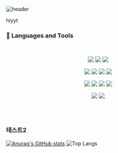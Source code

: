 ![header](https://capsule-render.vercel.app/api?type=waving&color=0:fad0c4,100:ffd1ff&text=Welcome!&height=330)


hiyyt
### 🤿 Languages and Tools
<br>
<p align="center">
  <img src="https://img.shields.io/badge/javascript-F7DF1E?style=for-the-badge&logo=javascript&logoColor=black">
  <img src="https://img.shields.io/badge/typescript-3178C6?style=for-the-badge&logo=typescript&logoColor=white">
  <img src="https://img.shields.io/badge/node.js-339933?style=for-the-badge&logo=nodedotjs&logoColor=white">
</p>
<p align="center">
  <img src="https://img.shields.io/badge/nestjs-E0234E?style=for-the-badge&logo=nestjs&logoColor=white">
  <img src="https://img.shields.io/badge/express-000000?style=for-the-badge&logo=express&logoColor=white">
  <img src="https://img.shields.io/badge/jest-C21325?style=for-the-badge&logo=jest&logoColor=white">
  <img src="https://img.shields.io/badge/docker-2496ED?style=for-the-badge&logo=docker&logoColor=white">
</p>
<p align="center">
  <img src="https://img.shields.io/badge/mysql-4479A1?style=for-the-badge&logo=mysql&logoColor=white">
  <img src="https://img.shields.io/badge/typeorm-f60801?style=for-the-badge&logo=typeorm&logoColor=white">
  <img src="https://img.shields.io/badge/sequelize-52B0E7?style=for-the-badge&logo=sequelize&logoColor=white">
  <img src="https://img.shields.io/badge/prisma-2D3748?style=for-the-badge&logo=prisma&logoColor=white">
</p>
<p align="center">
  <img src="https://img.shields.io/badge/jenkins-D24939?style=for-the-badge&logo=jenkins&logoColor=white">
  <img src="https://img.shields.io/badge/githubactions-2088FF?style=for-the-badge&logo=githubactions&logoColor=white">
</p>
<br>

# 

### 테스트2


[![Anurag's GitHub stats](https://github-readme-stats.vercel.app/api?username=leegunsun&bg_color=30,fad0c4,ffd1ff&title_color=000&text_color=000)](https://github.com/anuraghazra/github-readme-stats)
![Top Langs](https://github-readme-stats.vercel.app/api/top-langs/?username=leegunsun&layout=compact&theme=white)


#
